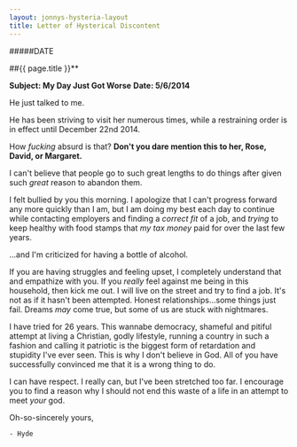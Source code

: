```yaml
---
layout: jonnys-hysteria-layout
title: Letter of Hysterical Discontent
---
```

#####DATE

##{{ page.title }}**

**Subject: My Day Just Got Worse**
**Date: 5/6/2014**

He just talked to me.

He has been striving to visit her numerous times, while a restraining order is in effect until December 22nd 2014.

How _fucking_ absurd is that? __Don't you dare mention this to her, Rose, David, or Margaret.__

I can't believe that people go to such great lengths to do things after given such _great_ reason to abandon them.

I felt bullied by you this morning. I apologize that I can't progress forward any more quickly than I am, but I am doing my best each day to continue while contacting employers and finding a _correct fit_ of a job, and _trying_ to keep healthy with food stamps that _my tax money_ paid for over the last few years.

...and I'm criticized for having a bottle of alcohol.

If you are having struggles and feeling upset, I completely understand that and empathize with you. If you _really_ feel against me being in this household, then kick me out. I will live on the street and try to find a job. It's not as if it hasn't been attempted. Honest relationships...some things just fail. Dreams _may_ come true, but some of us are stuck with nightmares.

I have tried for 26 years. This wannabe democracy, shameful and pitiful attempt at living a Christian, godly lifestyle, running a country in such a fashion and calling it patriotic is the biggest form of retardation and stupidity I've ever seen. This is why I don't believe in God. All of you have successfully convinced me that it is a wrong thing to do.

I can have respect. I really can, but I've been stretched too far. I encourage you to find a reason why I should not end this waste of a life in an attempt to meet _your_ god.

Oh-so-sincerely yours,

    - Hyde

